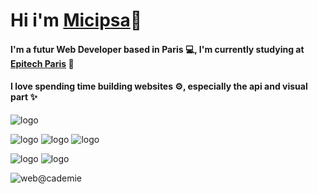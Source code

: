 # Hi i'm [Micipsa](https://sersour.com)👋

#### I'm a futur Web Developer based in Paris 💻, I'm currently studying at [Epitech Paris](https://github.com/EpitechIT2020) 🔭

#### I love spending time building websites ⚙️,  especially the api and visual part ✨

![logo](https://img.shields.io/badge/React-20232A?style=for-the-badge&logo=react&logoColor=61DAFB)


![logo](https://img.shields.io/badge/JavaScript-F7DF1E?style=for-the-badge&logo=javascript&logoColor=black)
![logo](https://img.shields.io/badge/PHP-777BB4?style=for-the-badge&logo=php&logoColor=white)
![logo](https://img.shields.io/badge/CSS3-1572B6?style=for-the-badge&logo=css3&logoColor=white)

![logo](https://img.shields.io/badge/MySQL-00000F?style=for-the-badge&logo=mysql&logoColor=white)
![logo](https://img.shields.io/badge/mac%20os-000000?style=for-the-badge&logo=apple&logoColor=white)


<!--
**MiciWeb/MiciWeb** is a ✨ _special_ ✨ repository because its `README.md` (this file) appears on your GitHub profile.

Here are some ideas to get you started:

- 🔭 I’m currently working on ...
- 🌱 I’m currently learning ...
- 👯 I’m looking to collaborate on ...
- 🤔 I’m looking for help with ...
- 💬 Ask me about ...
- 📫 How to reach me: ...
- 😄 Pronouns: ...
- ⚡ Fun fact: ...
-->


![web@cademie](https://www.webacademie.org/wp-content/uploads/2019/11/LOGO-WEBACADEMIE-2019-QUADRI-2048x367.png)
<!--![Top Langs](https://github-readme-stats.vercel.app/api/top-langs/?username=MiciWeb&layout=compact)

